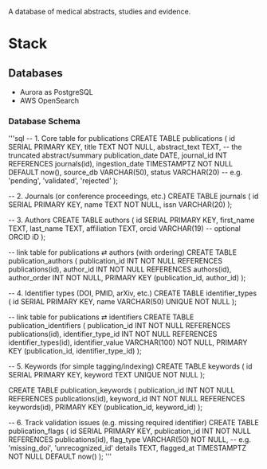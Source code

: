 A database of medical abstracts, studies and evidence.

# Stack

## Databases

- Aurora as PostgreSQL
- AWS OpenSearch

### Database Schema
'''sql
-- 1. Core table for publications
CREATE TABLE publications (
  id                SERIAL PRIMARY KEY,
  title             TEXT        NOT NULL,
  abstract_text     TEXT,                     -- the truncated abstract/summary
  publication_date  DATE,
  journal_id        INT         REFERENCES journals(id),
  ingestion_date    TIMESTAMPTZ NOT NULL DEFAULT now(),
  source_db         VARCHAR(50),
  status            VARCHAR(20)               -- e.g. 'pending', 'validated', 'rejected'
);

-- 2. Journals (or conference proceedings, etc.)
CREATE TABLE journals (
  id    SERIAL PRIMARY KEY,
  name  TEXT     NOT NULL,
  issn  VARCHAR(20)
);

-- 3. Authors
CREATE TABLE authors (
  id           SERIAL PRIMARY KEY,
  first_name   TEXT,
  last_name    TEXT,
  affiliation  TEXT,
  orcid        VARCHAR(19)  -- optional ORCID iD
);

-- link table for publications ⇄ authors (with ordering)
CREATE TABLE publication_authors (
  publication_id INT NOT NULL REFERENCES publications(id),
  author_id      INT NOT NULL REFERENCES authors(id),
  author_order   INT NOT NULL,
  PRIMARY KEY (publication_id, author_id)
);

-- 4. Identifier types (DOI, PMID, arXiv, etc.)
CREATE TABLE identifier_types (
  id    SERIAL PRIMARY KEY,
  name  VARCHAR(50) UNIQUE NOT NULL
);

-- link table for publications ⇄ identifiers
CREATE TABLE publication_identifiers (
  publication_id     INT NOT NULL REFERENCES publications(id),
  identifier_type_id INT NOT NULL REFERENCES identifier_types(id),
  identifier_value   VARCHAR(100) NOT NULL,
  PRIMARY KEY (publication_id, identifier_type_id)
);

-- 5. Keywords (for simple tagging/indexing)
CREATE TABLE keywords (
  id      SERIAL PRIMARY KEY,
  keyword TEXT UNIQUE NOT NULL
);

CREATE TABLE publication_keywords (
  publication_id INT NOT NULL REFERENCES publications(id),
  keyword_id     INT NOT NULL REFERENCES keywords(id),
  PRIMARY KEY (publication_id, keyword_id)
);

-- 6. Track validation issues (e.g. missing required identifier)
CREATE TABLE publication_flags (
  id             SERIAL PRIMARY KEY,
  publication_id INT NOT NULL REFERENCES publications(id),
  flag_type      VARCHAR(50) NOT NULL,  -- e.g. 'missing_doi', 'unrecognized_id'
  details        TEXT,
  flagged_at     TIMESTAMPTZ NOT NULL DEFAULT now()
);
'''